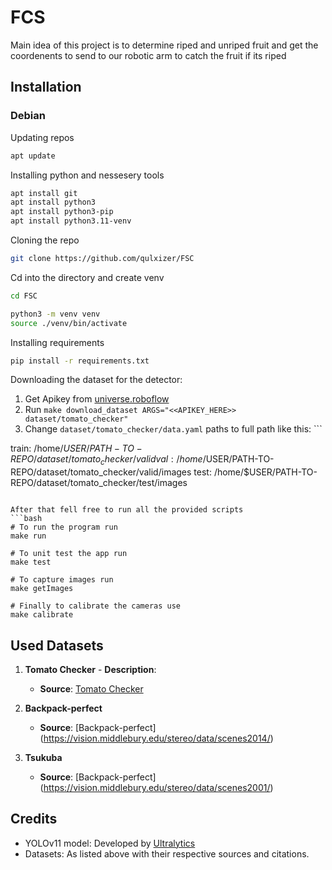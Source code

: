 # FCS

Main idea of this project is to determine riped and unriped fruit and get the coordenents to send to our robotic arm to catch the fruit if its riped

## Installation

### Debian

Updating repos
```bash
apt update
```


Installing python and nessesery tools
```bash
apt install git
apt install python3
apt install python3-pip
apt install python3.11-venv
```

Cloning the repo
``` bash
git clone https://github.com/qulxizer/FSC
```

Cd into the directory and create venv
```bash
cd FSC

python3 -m venv venv
source ./venv/bin/activate
```

Installing requirements
```bash
pip install -r requirements.txt
```

Downloading the dataset for the detector:
1. Get Apikey from [universe.roboflow](https://universe.roboflow.com)
2. Run ```make download_dataset ARGS="<<APIKEY_HERE>> dataset/tomato_checker"```
3. Change ```dataset/tomato_checker/data.yaml``` paths to full path like this: ```

train: /home/$USER/PATH-TO-REPO/dataset/tomato_checker/valid
val: /home/$USER/PATH-TO-REPO/dataset/tomato_checker/valid/images
test: /home/$USER/PATH-TO-REPO/dataset/tomato_checker/test/images

```

After that fell free to run all the provided scripts
```bash
# To run the program run
make run

# To unit test the app run
make test

# To capture images run
make getImages

# Finally to calibrate the cameras use
make calibrate

```



## Used Datasets

1.  **Tomato Checker** - **Description**:

    - **Source**: [Tomato Checker](https://universe.roboflow.com/money-detection-xez0r/tomato-checker/dataset/1) 

2. **Backpack-perfect**
    - **Source**: [Backpack-perfect]
    (https://vision.middlebury.edu/stereo/data/scenes2014/)

3. **Tsukuba**
    - **Source**: [Backpack-perfect]
    (https://vision.middlebury.edu/stereo/data/scenes2001/)

## Credits

- YOLOv11 model: Developed by [Ultralytics](https://github.com/ultralytics/ultralytics)
- Datasets: As listed above with their respective sources and citations.
